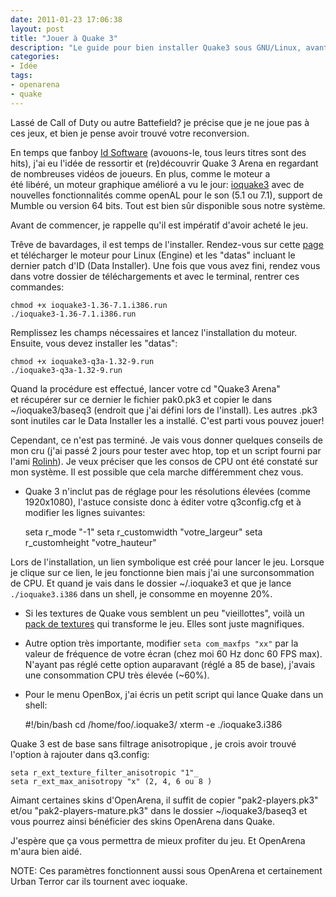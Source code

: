 ```yaml
---
date: 2011-01-23 17:06:38
layout: post
title: "Jouer à Quake 3"
description: "Le guide pour bien installer Quake3 sous GNU/Linux, avant de fragger!"
categories:
- Idée
tags:
- openarena
- quake
---
```


Lassé de Call of Duty ou autre Battefield? je précise que je ne joue pas à ces jeux, et bien je pense avoir trouvé votre reconversion.

En temps que fanboy [Id Software](http://www.idsoftware.com/) (avouons-le, tous leurs titres sont des hits), j'ai eu l'idée de ressortir et (re)découvrir Quake 3 Arena en regardant de nombreuses vidéos de joueurs. En plus, comme le moteur a été libéré, un moteur graphique amélioré a vu le jour: [ioquake3](http://ioquake3.org/) avec de nouvelles fonctionnalités comme openAL pour le son (5.1 ou 7.1), support de Mumble ou version 64 bits. Tout est bien sûr disponible sous notre système.

Avant de commencer, je rappelle qu'il est impératif d'avoir acheté le jeu.

<!-- more -->

Trêve de bavardages, il est temps de l'installer. Rendez-vous sur cette [page](http://ioquake3.org/get-it/) et télécharger le moteur pour Linux (Engine) et les "datas" incluant le dernier patch d'ID (Data Installer). Une fois que vous avez fini, rendez vous dans votre dossier de téléchargements et avec le terminal, rentrer ces commandes:

	chmod +x ioquake3-1.36-7.1.i386.run
	./ioquake3-1.36-7.1.i386.run


Remplissez les champs nécessaires et lancez l'installation du moteur. Ensuite, vous devez installer les "datas":

	chmod +x ioquake3-q3a-1.32-9.run
	./ioquake3-q3a-1.32-9.run

Quand la procédure est effectué, lancer votre cd "Quake3 Arena" et récupérer sur ce dernier le fichier pak0.pk3 et copier le dans ~/ioquake3/baseq3 (endroit que j'ai défini lors de l'install). Les autres .pk3 sont inutiles car le Data Installer les a installé. C'est parti vous pouvez jouer!

Cependant, ce n'est pas terminé. Je vais vous donner quelques conseils de mon cru (j'ai passé 2 jours pour tester avec htop, top et un script fourni par l'ami [Rolinh](http://rolinh.gw-computing.net/)). Je veux préciser que les consos de CPU ont été constaté sur mon système. Il est possible que cela marche différemment chez vous.

* Quake 3 n'inclut pas de réglage pour les résolutions élevées (comme 1920x1080), l'astuce consiste donc à éditer votre q3config.cfg et à modifier les lignes suivantes:

	seta r_mode "-1"
	seta r_customwidth "votre_largeur"
	seta r_customheight "votre_hauteur"

Lors de l'installation, un lien symbolique est créé pour lancer le jeu. Lorsque je clique sur ce lien, le jeu fonctionne bien mais j'ai une surconsommation de CPU. Et quand je vais dans le dossier ~/.ioquake3 et que je lance ``` ./ioquake3.i386 ``` dans un shell, je consomme en moyenne 20%.

* Si les textures de Quake vous semblent un peu "vieillottes", voilà un [pack de textures](http://ioquake3.org/2010/08/24/high-resolution-creative-commons-texture-replacement-pack/) qui transforme le jeu. Elles sont juste magnifiques.

* Autre option très importante, modifier ``` seta com_maxfps "xx" ``` par la valeur de fréquence de votre écran (chez moi 60 Hz donc 60 FPS max). N'ayant pas réglé cette option auparavant (réglé a 85 de base), j'avais une consommation CPU très élevée (~60%).

* Pour le menu OpenBox, j'ai écris un petit script qui lance Quake dans un shell:

	#!/bin/bash
	cd /home/foo/.ioquake3/
	xterm -e ./ioquake3.i386

Quake 3 est de base sans filtrage anisotropique , je crois avoir trouvé l'option à rajouter dans q3.config:

	seta r_ext_texture_filter_anisotropic "1"_
	seta r_ext_max_anisotropy "x" (2, 4, 6 ou 8 )

Aimant certaines skins d'OpenArena, il suffit de copier "pak2-players.pk3" et/ou "pak2-players-mature.pk3" dans le dossier ~/ioquake3/baseq3 et vous pourrez ainsi bénéficier des skins OpenArena dans Quake.

J'espère que ça vous permettra de mieux profiter du jeu. Et OpenArena m'aura bien aidé.

NOTE: Ces paramètres fonctionnent aussi sous OpenArena et certainement Urban Terror car ils tournent avec ioquake.
